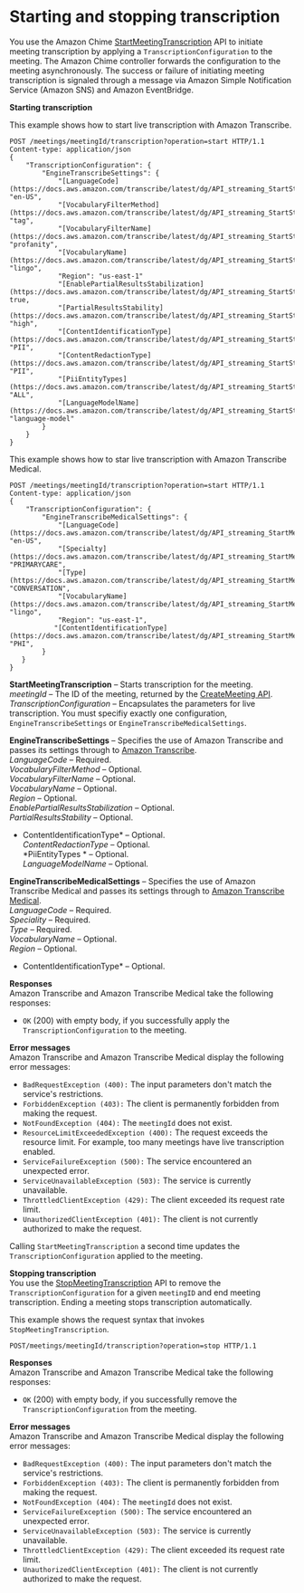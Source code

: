 # Starting and stopping transcription<a name="initiate-transcription"></a>

You use the Amazon Chime [StartMeetingTranscription](https://docs.aws.amazon.com/chime/latest/APIReference/API_StartMeetingTranscription.html) API to initiate meeting transcription by applying a `TranscriptionConfiguration` to the meeting\. The Amazon Chime controller forwards the configuration to the meeting asynchronously\. The success or failure of initiating meeting transcription is signaled through a message via Amazon Simple Notification Service \(Amazon SNS\) and Amazon EventBridge\.

**Starting transcription**  


This example shows how to start live transcription with Amazon Transcribe\.

```
POST /meetings/meetingId/transcription?operation=start HTTP/1.1 
Content-type: application/json
{
    "TranscriptionConfiguration": {
        "EngineTranscribeSettings": {
            "[LanguageCode](https://docs.aws.amazon.com/transcribe/latest/dg/API_streaming_StartStreamTranscription.html#API_streaming_StartStreamTranscription_ResponseSyntax)": "en-US",  
            "[VocabularyFilterMethod](https://docs.aws.amazon.com/transcribe/latest/dg/API_streaming_StartStreamTranscription.html#API_streaming_StartStreamTranscription_ResponseSyntax)": "tag",
            "[VocabularyFilterName](https://docs.aws.amazon.com/transcribe/latest/dg/API_streaming_StartStreamTranscription.html#API_streaming_StartStreamTranscription_RequestSyntax)": "profanity",
            "[VocabularyName](https://docs.aws.amazon.com/transcribe/latest/dg/API_streaming_StartStreamTranscription.html#API_streaming_StartStreamTranscription_RequestSyntax)": "lingo",
            "Region": "us-east-1"
            "[EnablePartialResultsStabilization](https://docs.aws.amazon.com/transcribe/latest/dg/API_streaming_StartStreamTranscription.html#API_streaming_StartStreamTranscription_RequestSyntax)": true,  
            "[PartialResultsStability](https://docs.aws.amazon.com/transcribe/latest/dg/API_streaming_StartStreamTranscription.html#API_streaming_StartStreamTranscription_RequestSyntax)": "high",  
            "[ContentIdentificationType](https://docs.aws.amazon.com/transcribe/latest/dg/API_streaming_StartStreamTranscription.html#API_streaming_StartStreamTranscription_RequestSyntax)": "PII",  
            "[ContentRedactionType](https://docs.aws.amazon.com/transcribe/latest/dg/API_streaming_StartStreamTranscription.html#API_streaming_StartStreamTranscription_RequestSyntax)": "PII",  
            "[PiiEntityTypes](https://docs.aws.amazon.com/transcribe/latest/dg/API_streaming_StartStreamTranscription.html#API_streaming_StartStreamTranscription_RequestSyntax)": "ALL",  
            "[LanguageModelName](https://docs.aws.amazon.com/transcribe/latest/dg/API_streaming_StartStreamTranscription.html#API_streaming_StartStreamTranscription_RequestSyntax)": "language-model"
        }
    }
}
```

This example shows how to star live transcription with Amazon Transcribe Medical\.

```
POST /meetings/meetingId/transcription?operation=start HTTP/1.1 
Content-type: application/json
{  
    "TranscriptionConfiguration": {
        "EngineTranscribeMedicalSettings": {
            "[LanguageCode](https://docs.aws.amazon.com/transcribe/latest/dg/API_streaming_StartMedicalStreamTranscription.html)": "en-US",
            "[Specialty](https://docs.aws.amazon.com/transcribe/latest/dg/API_streaming_StartMedicalStreamTranscription.html)": "PRIMARYCARE",
            "[Type](https://docs.aws.amazon.com/transcribe/latest/dg/API_streaming_StartMedicalStreamTranscription.html)": "CONVERSATION",
            "[VocabularyName](https://docs.aws.amazon.com/transcribe/latest/dg/API_streaming_StartMedicalStreamTranscription.html)": "lingo",
            "Region": "us-east-1",
           "[ContentIdentificationType](https://docs.aws.amazon.com/transcribe/latest/dg/API_streaming_StartMedicalStreamTranscription.html)": "PHI", 
        }
   }
}
```

**StartMeetingTranscription** – Starts transcription for the meeting\.  
*meetingId* – The ID of the meeting, returned by the [CreateMeeting API](https://docs.aws.amazon.com/chime/latest/APIReference/API_CreateMeeting.html#API_CreateMeeting_ResponseSyntax)\.  
*TranscriptionConfiguration* – Encapsulates the parameters for live transcription\. You must specifiy exactly one configuration, `EngineTranscribeSettings` or `EngineTranscribeMedicalSettings`\.

**EngineTranscribeSettings** – Specifies the use of Amazon Transcribe and passes its settings through to [ Amazon Transcribe](https://docs.aws.amazon.com/transcribe/latest/dg/API_streaming_StartStreamTranscription.html#API_streaming_StartStreamTranscription_RequestParameters)\.  
*LanguageCode* – Required\.  
*VocabularyFilterMethod* – Optional\.  
*VocabularyFilterName* – Optional\.  
*VocabularyName* – Optional\.  
*Region* – Optional\.  
*EnablePartialResultsStabilization* – Optional\.  
*PartialResultsStability* – Optional\.  
* ContentIdentificationType* – Optional\.  
*ContentRedactionType* – Optional\.  
*PiiEntityTypes * – Optional\.  
*LanguageModelName* – Optional\.

**EngineTranscribeMedicalSettings** – Specifies the use of Amazon Transcribe Medical and passes its settings through to [ Amazon Transcribe Medical](https://docs.aws.amazon.com/transcribe/latest/dg/API_streaming_StartMedicalStreamTranscription.html#API_streaming_StartMedicalStreamTranscription_RequestParameters)\.   
*LanguageCode* – Required\.  
*Speciality* – Required\.  
*Type* – Required\.  
*VocabularyName* – Optional\.  
*Region* – Optional\.  
* ContentIdentificationType* – Optional\.

**Responses**  
Amazon Transcribe and Amazon Transcribe Medical take the following responses:
+ `OK` \(200\) with empty body, if you successfully apply the `TranscriptionConfiguration` to the meeting\.

**Error messages**  
Amazon Transcribe and Amazon Transcribe Medical display the following error messages:
+ `BadRequestException (400):` The input parameters don't match the service's restrictions\.
+ `ForbiddenException (403):` The client is permanently forbidden from making the request\.
+ `NotFoundException (404):` The `meetingId` does not exist\.
+ `ResourceLimitExceededException (400):` The request exceeds the resource limit\. For example, too many meetings have live transcription enabled\.
+ `ServiceFailureException (500):` The service encountered an unexpected error\.
+ `ServiceUnavailableException (503):` The service is currently unavailable\.
+ `ThrottledClientException (429):` The client exceeded its request rate limit\.
+ `UnauthorizedClientException (401):` The client is not currently authorized to make the request\.

Calling `StartMeetingTranscription` a second time updates the `TranscriptionConfiguration` applied to the meeting\.

**Stopping transcription**  
You use the [StopMeetingTranscription](https://docs.aws.amazon.com/chime/latest/APIReference/API_StopMeetingTranscription.html) API to remove the `TranscriptionConfiguration` for a given `meetingID` and end meeting transcription\. Ending a meeting stops transcription automatically\.

This example shows the request syntax that invokes `StopMeetingTranscription`\.

```
POST/meetings/meetingId/transcription?operation=stop HTTP/1.1
```

**Responses**  
Amazon Transcribe and Amazon Transcribe Medical take the following responses:
+ `OK` \(200\) with empty body, if you successfully remove the `TranscriptionConfiguration` from the meeting\.

**Error messages**  
Amazon Transcribe and Amazon Transcribe Medical display the following error messages:
+ `BadRequestException (400):` The input parameters don't match the service's restrictions\.
+ `ForbiddenException (403):` The client is permanently forbidden from making the request\.
+ `NotFoundException (404):` The `meetingId` does not exist\.
+ `ServiceFailureException (500):` The service encountered an unexpected error\.
+ `ServiceUnavailableException (503):` The service is currently unavailable\.
+ `ThrottledClientException (429):` The client exceeded its request rate limit\.
+ `UnauthorizedClientException (401):` The client is not currently authorized to make the request\.